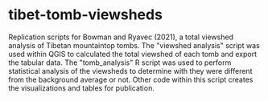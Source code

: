 # tibet-tomb-viewsheds
Replication scripts for Bowman and Ryavec (2021), a total viewshed analysis of Tibetan mountaintop tombs.
The "viewshed analysis" script was used within QGIS to calculated the total viewshed of each tomb and export the tabular data. The "tomb_analysis" R script was used to perform statistical analysis of the viewsheds to determine with they were different from the background average or not. Other code within this script creates the visualizations and tables for publication.
